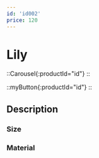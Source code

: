 ```yaml
---
id: 'id002'
price: 120
---
```


# Lily

::Carousel{:productId="id"}
::

::myButton{:productId="id"}
::


## Description

### Size

### Material

